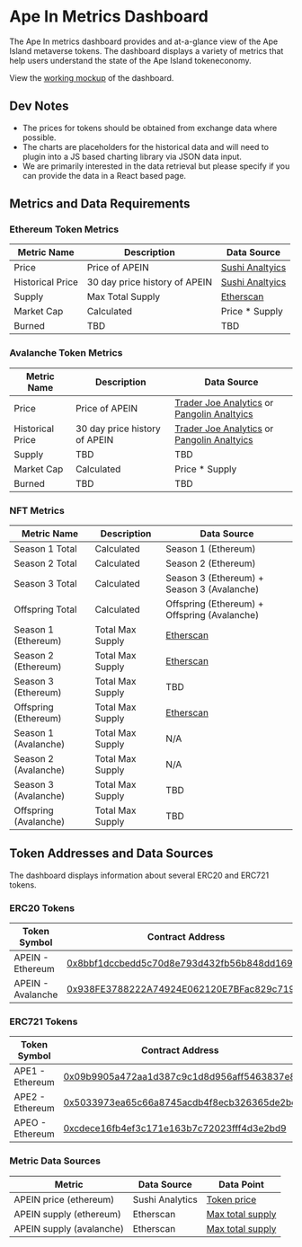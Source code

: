 # Ape In Metrics Dashboard
The Ape In metrics dashboard provides and at-a-glance view of the Ape Island metaverse tokens. The dashboard displays a variety of metrics that help users understand the state of the Ape Island tokeneconomy. 

View the [working mockup](https://apeisland.webflow.io/ape-in-dashboard-mockup) of the dashboard.

## Dev Notes
- The prices for tokens should be obtained from exchange data where possible.
- The charts are placeholders for the historical data and will need to plugin into a JS based charting library via JSON data input. 
- We are primarily interested in the data retrieval but please specify if you can provide the data in a React based page.

## Metrics and Data Requirements

### Ethereum Token Metrics
Metric Name | Description | Data Source
----------- | ----------- | -----------
Price | Price of APEIN | [Sushi Analtyics](https://analytics.sushi.com/tokens/0x8bbf1dccbedd5c70d8e793d432fb56b848dd1698)
Historical Price | 30 day price history of APEIN | [Sushi Analtyics](https://analytics.sushi.com/tokens/0x8bbf1dccbedd5c70d8e793d432fb56b848dd1698)
Supply | Max Total Supply | [Etherscan](https://etherscan.io/token/0x8bbf1dccbedd5c70d8e793d432fb56b848dd1698)
Market Cap | Calculated | Price * Supply
Burned | TBD | TBD


### Avalanche Token Metrics
Metric Name | Description | Data Source
----------- | ----------- | -----------
Price | Price of APEIN | [Trader Joe Analytics](https://analytics.traderjoexyz.com/tokens/0x938fe3788222a74924e062120e7bfac829c719fb) or [Pangolin Analtyics](https://info.pangolin.exchange/#/token/0x938fe3788222a74924e062120e7bfac829c719fb)
Historical Price | 30 day price history of APEIN | [Trader Joe Analytics](https://analytics.traderjoexyz.com/tokens/0x938fe3788222a74924e062120e7bfac829c719fb) or [Pangolin Analtyics](https://info.pangolin.exchange/#/token/0x938fe3788222a74924e062120e7bfac829c719fb)
Supply | TBD | TBD
Market Cap | Calculated | Price * Supply
Burned | TBD | TBD


### NFT Metrics
Metric Name | Description | Data Source
----------- | ----------- | -----------
Season 1 Total | Calculated | Season 1 (Ethereum) 
Season 2 Total | Calculated | Season 2 (Ethereum) 
Season 3 Total | Calculated | Season 3 (Ethereum) + Season 3 (Avalanche)
Offspring Total | Calculated | Offspring (Ethereum) + Offspring (Avalanche)
Season 1 (Ethereum) | Total Max Supply | [Etherscan](https://etherscan.io/token/0x09b9905a472aa1d387c9c1d8d956aff5463837e8)
Season 2 (Ethereum) | Total Max Supply | [Etherscan](https://etherscan.io/token/0x5033973ea65c66a8745acdb4f8ecb326365de2be)
Season 3 (Ethereum) | Total Max Supply | TBD
Offspring (Ethereum) | Total Max Supply | [Etherscan](https://etherscan.io/token/0xcdece16fb4ef3c171e163b7c72023fff4d3e2bd9)
Season 1 (Avalanche) | Total Max Supply | N/A
Season 2 (Avalanche) | Total Max Supply | N/A
Season 3 (Avalanche) | Total Max Supply | TBD
Offspring (Avalanche) | Total Max Supply | TBD




## Token Addresses and Data Sources
The dashboard displays information about several ERC20 and ERC721 tokens.
### ERC20 Tokens
Token Symbol | Contract Address 
------------ | ----------------
APEIN - Ethereum | [0x8bbf1dccbedd5c70d8e793d432fb56b848dd1698](https://etherscan.io/token/0x8bbf1dccbedd5c70d8e793d432fb56b848dd1698?a=0xb53d3ac5a88798cc58a9d363bc64fa28f68c7c7f)
APEIN - Avalanche | [0x938FE3788222A74924E062120E7BFac829c719Fb](https://cchain.explorer.avax.network/address/0x938FE3788222A74924E062120E7BFac829c719Fb/transactions)

### ERC721 Tokens
Token Symbol | Contract Address 
------------ | ----------------
APE1 - Ethereum | [0x09b9905a472aa1d387c9c1d8d956aff5463837e8](https://etherscan.io/address/0x09b9905a472aa1d387c9c1d8d956aff5463837e8)
APE2 - Ethereum | [0x5033973ea65c66a8745acdb4f8ecb326365de2be](https://etherscan.io/address/0x5033973ea65c66a8745acdb4f8ecb326365de2be)
APEO - Ethereum | [0xcdece16fb4ef3c171e163b7c72023fff4d3e2bd9](https://etherscan.io/address/0xcdece16fb4ef3c171e163b7c72023fff4d3e2bd9)

### Metric Data Sources
Metric | Data Source | Data Point
------ | ----------- | ----------
APEIN price (ethereum) | Sushi Analytics | [Token price](https://analytics.sushi.com/tokens/0x8bbf1dccbedd5c70d8e793d432fb56b848dd1698)
APEIN supply (ethereum) | Etherscan | [Max total supply](https://etherscan.io/token/0x8bbf1dccbedd5c70d8e793d432fb56b848dd1698?a=0xb53d3ac5a88798cc58a9d363bc64fa28f68c7c7f)
APEIN supply (avalanche) | Etherscan | [Max total supply](https://etherscan.io/token/0x8bbf1dccbedd5c70d8e793d432fb56b848dd1698?a=0xb53d3ac5a88798cc58a9d363bc64fa28f68c7c7f)





